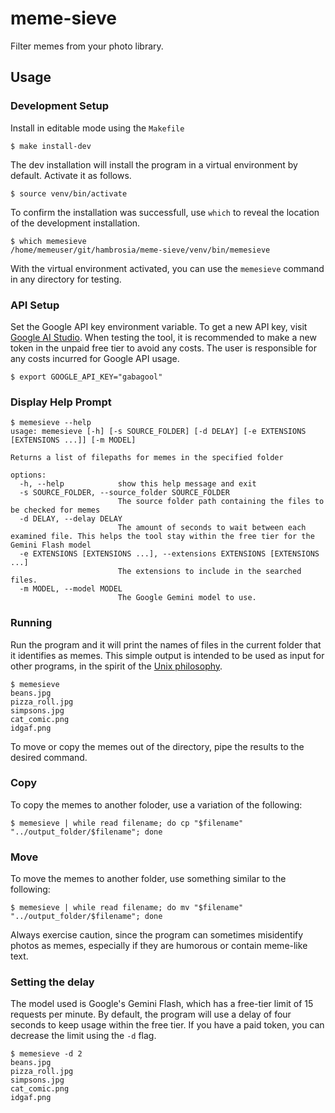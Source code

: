 # meme-sieve
Filter memes from your photo library.


## Usage


### Development Setup

Install in editable mode using the `Makefile`

```console
$ make install-dev
```

The dev installation will install the program in a virtual environment by default. Activate it as follows.
```console
$ source venv/bin/activate
```

To confirm the installation was successfull, use `which` to reveal the location of the development installation.
```console
$ which memesieve
/home/memeuser/git/hambrosia/meme-sieve/venv/bin/memesieve
```

With the virtual environment activated, you can use the `memesieve` command in any directory for testing.


### API Setup
Set the Google API key environment variable. To get a new API key, visit [Google AI Studio](https://aistudio.google.com/app/apikey). When testing the tool, it is recommended to make a new token in the unpaid free tier to avoid any costs. The user is responsible for any costs incurred for Google API usage.

```console
$ export GOOGLE_API_KEY="gabagool"
```

### Display Help Prompt

```console
$ memesieve --help
usage: memesieve [-h] [-s SOURCE_FOLDER] [-d DELAY] [-e EXTENSIONS [EXTENSIONS ...]] [-m MODEL]

Returns a list of filepaths for memes in the specified folder

options:
  -h, --help            show this help message and exit
  -s SOURCE_FOLDER, --source_folder SOURCE_FOLDER
                        The source folder path containing the files to be checked for memes
  -d DELAY, --delay DELAY
                        The amount of seconds to wait between each examined file. This helps the tool stay within the free tier for the Gemini Flash model
  -e EXTENSIONS [EXTENSIONS ...], --extensions EXTENSIONS [EXTENSIONS ...]
                        The extensions to include in the searched files.
  -m MODEL, --model MODEL
                        The Google Gemini model to use.
```


### Running
Run the program and it will print the names of files in the current folder that it identifies as memes. This simple output is intended to be used as input for other programs, in the spirit of the [Unix philosophy](https://en.wikipedia.org/wiki/Unix_philosophy).

```console 
$ memesieve 
beans.jpg
pizza_roll.jpg
simpsons.jpg
cat_comic.png
idgaf.png
```

To move or copy the memes out of the directory, pipe the results to the desired command.


### Copy
To copy the memes to another foloder, use a variation of the following:

```console
$ memesieve | while read filename; do cp "$filename" "../output_folder/$filename"; done
```


### Move
To move the memes to another folder, use something similar to the following:
```console
$ memesieve | while read filename; do mv "$filename" "../output_folder/$filename"; done
```

Always exercise caution, since the program can sometimes misidentify photos as memes, especially if they are humorous or contain meme-like text.


### Setting the delay

The model used is Google's Gemini Flash, which has a free-tier limit of 15 requests per minute. By default, the program will use a delay of four seconds to keep usage within the free tier. If you have a paid token, you can decrease the limit using the `-d` flag.

```console
$ memesieve -d 2
beans.jpg
pizza_roll.jpg
simpsons.jpg
cat_comic.png
idgaf.png
```
